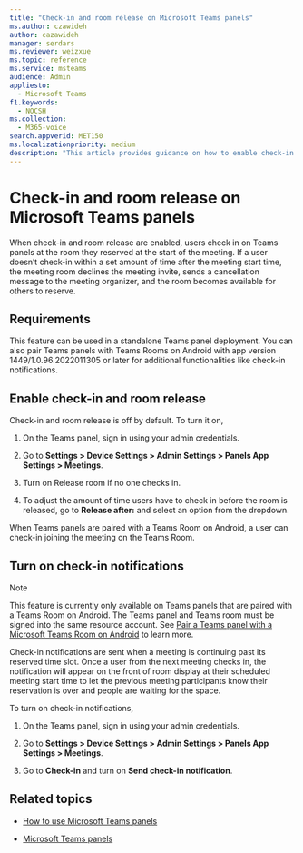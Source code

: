 ```yaml
---
title: "Check-in and room release on Microsoft Teams panels"
ms.author: czawideh
author: cazawideh
manager: serdars
ms.reviewer: weizxue
ms.topic: reference
ms.service: msteams
audience: Admin
appliesto: 
  - Microsoft Teams
f1.keywords:
  - NOCSH
ms.collection: 
  - M365-voice
search.appverid: MET150
ms.localizationpriority: medium
description: "This article provides guidance on how to enable check-in and room release Teams panels devices."
---
```


# Check-in and room release on Microsoft Teams panels

When check-in and room release are enabled, users check in on Teams panels at the room they reserved at the start of the meeting. If a user doesn’t check-in within a set amount of time after the meeting start time, the meeting room declines the meeting invite, sends a cancellation message to the meeting organizer, and the room becomes available for others to reserve.  

## Requirements 

This feature can be used in a standalone Teams panel deployment. You can also pair Teams panels with Teams Rooms on Android with app version 1449/1.0.96.2022011305 or later for additional functionalities like check-in notifications.  

## Enable check-in and room release 

Check-in and room release is off by default. To turn it on,  

1. On the Teams panel, sign in using your admin credentials.  

2. Go to **Settings > Device Settings > Admin Settings > Panels App Settings > Meetings**.

3. Turn on Release room if no one checks in.

4. To adjust the amount of time users have to check in before the room is released, go to **Release after:** and select an option from the dropdown.  

When Teams panels are paired with a Teams Room on Android, a user can check-in joining the meeting on the Teams Room.  

## Turn on check-in notifications

> [!NOTE]
> This feature is currently only available on Teams panels that are paired with a Teams Room on Android. The Teams panel and Teams room must be signed into the same resource account. See [Pair a Teams panel with a Microsoft Teams Room on Android](use-teams-panels.md#pair-a-teams-panel-with-a-microsoft-teams-room-on-android) to learn more.  

Check-in notifications are sent when a meeting is continuing past its reserved time slot. Once a user from the next meeting checks in, the notification will appear on the front of room display at their scheduled meeting start time to let the previous meeting participants know their reservation is over and people are waiting for the space.  

To turn on check-in notifications,  

1. On the Teams panel, sign in using your admin credentials. 

2. Go to **Settings > Device Settings > Admin Settings > Panels App Settings > Meetings**.

3. Go to **Check-in** and turn on **Send check-in notification**.

## Related topics

- [How to use Microsoft Teams panels](use-teams-panels.md)

- [Microsoft Teams panels](teams-panels.md)